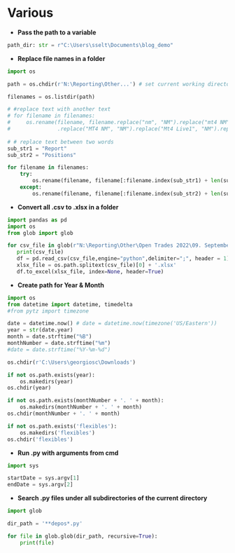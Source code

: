 # Various

- **Pass the path to a variable**

```python
path_dir: str = r"C:\Users\sselt\Documents\blog_demo"
```

- **Replace file names in a folder**

```python
import os

path = os.chdir(r'N:\Reporting\Other...') # set current working directory above to the required path

filenames = os.listdir(path)

# #replace text with another text
# for filename in filenames:
#     os.rename(filename, filename.replace("nm", "NM").replace("mt4 NM", "NM").replace("mt5 NM", "NM").replace("NM mt4", "NM").replace("NM mt5", "NM") \
#               .replace("MT4 NM", "NM").replace("Mt4 Live1", "NM").replace("MT5 NM", "NM").replace("Live 1", "NM"))
     
# # replace text between two words   
sub_str1 = "Report"
sub_str2 = "Positions"

for filename in filenames:
    try:
        os.rename(filename, filename[:filename.index(sub_str1) + len(sub_str1)] + ' NM' + filename[filename.index('.'):])
    except:
        os.rename(filename, filename[:filename.index(sub_str2) + len(sub_str2)] + ' NM' + filename[filename.index('.'):])
```

- **Convert all .csv to .xlsx in a folder**

```python
import pandas as pd
import os
from glob import glob

for csv_file in glob(r"N:\Reporting\Other\Open Trades 2022\09. September\*.csv"):
   print(csv_file)
   df = pd.read_csv(csv_file,engine="python",delimiter=";", header = 1)
   xlsx_file = os.path.splitext(csv_file)[0] + '.xlsx'
   df.to_excel(xlsx_file, index=None, header=True)
```

- **Create path for Year & Month**

```python
import os
from datetime import datetime, timedelta
#from pytz import timezone

date = datetime.now() # date = datetime.now(timezone('US/Eastern'))
year = str(date.year)
month = date.strftime("%B")
monthNumber = date.strftime("%m")
#date = date.strftime("%Y-%m-%d")

os.chdir(r'C:\Users\georgiosc\Downloads')

if not os.path.exists(year):
    os.makedirs(year)
os.chdir(year)

if not os.path.exists(monthNumber + '. ' + month):
    os.makedirs(monthNumber + '. ' + month)
os.chdir(monthNumber + '. ' + month)

if not os.path.exists('flexibles'):
    os.makedirs('flexibles')
os.chdir('flexibles')
```

- **Run .py with arguments from cmd**

```python
import sys

startDate = sys.argv[1]
endDate = sys.argv[2]
```

- **Search .py files under all subdirectories of the current directory**

```python
import glob

dir_path = '**depos*.py'

for file in glob.glob(dir_path, recursive=True):
    print(file)
```
